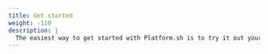 ```yaml
---
title: Get started
weight: -110
description: |
  The easiest way to get started with Platform.sh is to try it out yourself. Follow this guide to see what's possible.
---
```

